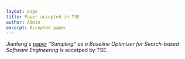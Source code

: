 ```yaml
---
layout: page
title: Paper accepted in TSE
author: Admin
excerpt: Accepted paper
---
```

Jianfeng's [paper](https://arxiv.org/pdf/1608.07617.pdf) _“Sampling” as a Baseline Optimizer for
Search-based Software Engineering_ is accetped by TSE.
